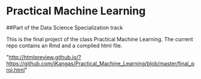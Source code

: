 # Practical Machine Learning
##Part of the Data Science Specialization track

This is the final project of the class Practical Machine Learning. The current repo contains an Rmd and a compiled html file.

"http://htmlpreview.github.io/?https://github.com/iKangas/Practical_Machine_Learning/blob/master/final_proj.html"

